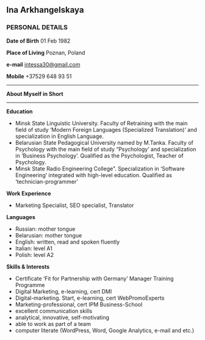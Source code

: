 ## Ina Arkhangelskaya
  
  
### PERSONAL DETAILS
 
  
  **Date of Birth** 01 Feb 1982
  
  **Place of Living** Poznan, Poland
  
  **e-mail** intessa30@gmail.com
  
  **Mobile** +37529 648 93 51
  ****
  **About Myself in Short**
  ***
**Education**
    
- Minsk State Linguistic University. Faculty of Retraining with the main field of study ‘Modern Foreign Languages
(Specialized Translation)’ and specialization in English Language.
- Belarusian State Pedagogical University named by M.Tanka. Faculty of Psychology with the main field of study “Psychology’ and specialization
in ‘Business Psychology’. Qualified as the Psychologist, Teacher of Psychology.
- Minsk State Radio Engineering College". Specialization in ‘Software Engineering’ integrated with high-level education.
Qualified as ‘technician-programmer’
  
**Work Experience**
- Marketing Specialist, SEO specialist, Translator
  
**Languages**
  
- Russian: mother tongue
- Belarusian: mother tongue
- English: written, read and spoken fluently
- Italian: level A1
- Polish: level A2
  
**Skills & Interests**
  
- Certificate ‘Fit for Partnership with Germany’ Manager Training Programme
- Digital Marketing, e-learning, cert DMI
- Digital-marketing. Start, e-learning, cert WebPromoExperts
- Marketing-professional, cert IPM Business-School
- excellent communication skills
- analytical, innovative, self-motivating
- able to work as part of a team
- computer literate (WordPress, Word, Google Analytics, e-mail and etc.)
